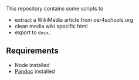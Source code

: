 This repository contains some scripts to 
* extract a WikiMedia article from oer4schools.org
* clean media wiki specific html
* export to `docx`.

## Requirements
* Node installed
* [Pandoc](https://pandoc.org/) installed